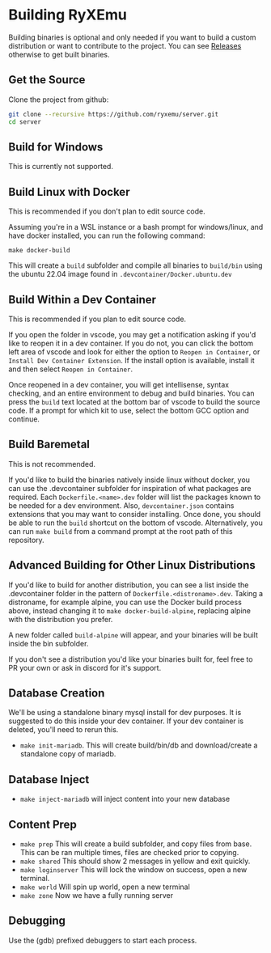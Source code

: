 # Building RyXEmu

Building binaries is optional and only needed if you want to build a custom distribution or want to contribute to the project. You can see [Releases](https://github.com/ryxemu/server/releases) otherwise to get built binaries.

## Get the Source

Clone the project from github:
```sh
git clone --recursive https://github.com/ryxemu/server.git
cd server
```

## Build for Windows

This is currently not supported.

## Build Linux with Docker

This is recommended if you don't plan to edit source code.

Assuming you're in a WSL instance or a bash prompt for windows/linux, and have docker installed, you can run the following command:
```
make docker-build
```
This will create a `build` subfolder and compile all binaries to `build/bin` using the ubuntu 22.04 image found in `.devcontainer/Docker.ubuntu.dev`

## Build Within a Dev Container

This is recommended if you plan to edit source code.

If you open the folder in vscode, you may get a notification asking if you'd like to reopen it in a dev container. If you do not, you can click the bottom left area of vscode and look for either the option to `Reopen in Container`, or `Install Dev Container Extension`. If the install option is available, install it and then select `Reopen in Container`.

Once reopened in a dev container, you will get intellisense, syntax checking, and an entire environment to debug and build binaries. You can press the `build` text located at the bottom bar of vscode to build the source code. If a prompt for which kit to use, select the bottom GCC option and continue.

## Build Baremetal

This is not recommended.

If you'd like to build the binaries natively inside linux without docker, you can use the .devcontainer subfolder for inspiration of what packages are required. Each `Dockerfile.<name>.dev` folder will list the packages known to be needed for a dev environment. Also, `devcontainer.json` contains extensions that you may want to consider installing. Once done, you should be able to run the `build` shortcut on the bottom of vscode. Alternatively, you can run `make build` from a command prompt at the root path of this repository.

## Advanced Building for Other Linux Distributions

If you'd like to build for another distribution, you can see a list inside the .devcontainer folder in the pattern of `Dockerfile.<distroname>.dev`. Taking a distroname, for example alpine, you can use the Docker build process above, instead changing it to `make docker-build-alpine`, replacing alpine with the distribution you prefer.

A new folder called `build-alpine` will appear, and your binaries will be built inside the bin subfolder.

If you don't see a distribution you'd like your binaries built for, feel free to PR your own or ask in discord for it's support.


## Database Creation

We'll be using a standalone binary mysql install for dev purposes. It is suggested to do this inside your dev container. If your dev container is deleted, you'll need to rerun this.
- `make init-mariadb`. This will create build/bin/db and download/create a standalone copy of mariadb.

## Database Inject

- `make inject-mariadb` will inject content into your new database

## Content Prep

- `make prep` This will create a build subfolder, and copy files from base. This can be ran multiple times, files are checked prior to copying.
- `make shared` This should show 2 messages in yellow and exit quickly.
- `make loginserver` This will lock the window on success, open a new terminal.
- `make world` Will spin up world, open a new terminal
- `make zone` Now we have a fully running server

## Debugging

Use the (gdb) prefixed debuggers to start each process.